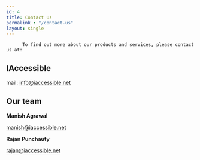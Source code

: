 ```yaml
---
id: 4
title: Contact Us
permalink : "/contact-us"
layout: single
---
```


          To find out more about our products and services, please contact us at:
 
## IAccessible
mail: <a href="mailto:info@iaccessible.net">info@iaccessible.net</a>

## Our team
  <strong>Manish Agrawal</strong>
  
<a href="mailto:manish@iaccessible.net">manish@iaccessible.net</a>

  <strong>Rajan Punchauty</strong>
  
<a href="mailto:rajan@iaccessible.net">rajan@iaccessible.net</a>

  